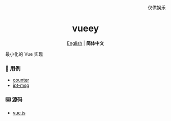 <p align="right">
  仅供娱乐
</p>

<h1 align="center">vueey</h1>

<p align="center">
  <a href="./README.md">English</a> | <b>简体中文</b>
</p>

最小化的 Vue 实现

### 🎯 用例
- [counter](./examples/counter.html)
- [ipt-msg](./examples/ipt-msg.html)

### ⌨️ 源码
- [vue.js](./vue.js)
